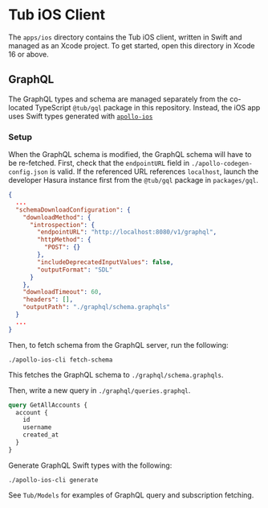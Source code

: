 # Tub iOS Client

The `apps/ios` directory contains the Tub iOS client, written in Swift and managed as an Xcode project. To get started, open this directory in Xcode 16 or above.

## GraphQL

The GraphQL types and schema are managed separately from the co-located TypeScript `@tub/gql` package in this repository. Instead, the iOS app uses Swift types generated with [`apollo-ios`](https://github.com/apollographql/apollo-ios)

### Setup

When the GraphQL schema is modified, the GraphQL schema will have to be re-fetched. First, check that the `endpointURL` field in `./apollo-codegen-config.json` is valid. If the referenced URL references `localhost`, launch the developer Hasura instance first from the `@tub/gql` package in `packages/gql`.

```json
{
  ...
  "schemaDownloadConfiguration": {
    "downloadMethod": {
      "introspection": {
        "endpointURL": "http://localhost:8080/v1/graphql",
        "httpMethod": {
          "POST": {}
        },
        "includeDeprecatedInputValues": false,
        "outputFormat": "SDL"
      }
    },
    "downloadTimeout": 60,
    "headers": [],
    "outputPath": "./graphql/schema.graphqls"
  }
  ...
}
```

Then, to fetch schema from the GraphQL server, run the following:

```
./apollo-ios-cli fetch-schema
```

This fetches the GraphQL schema to `./graphql/schema.graphqls`.

Then, write a new query in `./graphql/queries.graphql`.

```graphql
query GetAllAccounts {
  account {
    id
    username
    created_at
  }
}
```

Generate GraphQL Swift types with the following:

```
./apollo-ios-cli generate
```

See `Tub/Models` for examples of GraphQL query and subscription fetching.
